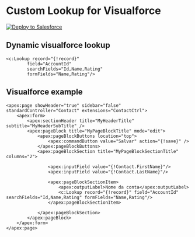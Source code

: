 # Custom Lookup for Visualforce

<a href="https://githubsfdeploy.herokuapp.com?owner=dieffrei&repo=visualforce-custom-lookup">
  <img alt="Deploy to Salesforce"
       src="https://raw.githubusercontent.com/afawcett/githubsfdeploy/master/src/main/webapp/resources/img/deploy.png">
</a>

## Dynamic visualforce lookup

```
<c:Lookup record="{!record}" 
        field="AccountId" 
        searchFields="Id,Name,Rating" 
        formFields="Name,Rating"/>
```

## Visualforce example
```
<apex:page showHeader="true" sidebar="false" standardController="Contact" extensions="ContactCtrl">
	<apex:form>
		<apex:sectionHeader title="MyHeaderTitle" subtitle="MyHeaderSubTitle" />
		<apex:pageBlock title="MyPageBlockTitle" mode="edit">
			<apex:pageBlockButtons location="top">
				<apex:commandButton value="Salvar" action="{!save}" />
			</apex:pageBlockButtons>
			<apex:pageBlockSection title="MyPageBlockSectionTitle" columns="2">
				
				<apex:inputField value="{!Contact.FirstName}"/>
				<apex:inputField value="{!Contact.LastName}"/>

				<apex:pageBlockSectionItem>
					<apex:outputLabel>Nome da conta</apex:outputLabel>
					<c:Lookup record="{!record}" field="AccountId" searchFields="Id,Name,Rating" formFields="Name,Rating"/>
				</apex:pageBlockSectionItem>
				
			</apex:pageBlockSection>
		</apex:pageBlock>
	</apex:form>
</apex:page>
```
